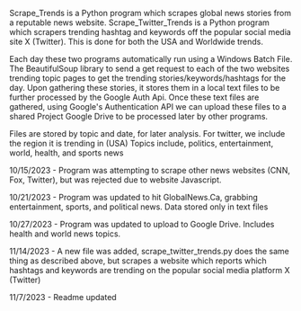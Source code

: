 Scrape_Trends is a Python program which scrapes global news stories from a reputable news website. 
Scrape_Twitter_Trends is a Python program which scrapers trending hashtag and keywords off the popular social media site X (Twitter). This is done for both the USA and Worldwide trends.

Each day these two programs automatically run using a Windows Batch File. The BeautifulSoup library to send a get request to each of the two websites trending topic pages to get the trending stories/keywords/hashtags for the day. Upon gathering these stories, it stores them in a local text files to be further processed by the Google Auth Api.
Once these text files are gathered, using Google's Authentication API we can upload these files to a shared Project Google Drive to be processed later by other programs.

Files are stored by topic and date, for later analysis. 
For twitter, we include the region it is trending in (USA)
Topics include, politics, entertainment, world, health, and sports news

10/15/2023 -
Program was attempting to scrape other news websites (CNN, Fox, Twitter), but was rejected due to website Javascript.

10/21/2023 -
Program was updated to hit GlobalNews.Ca, grabbing entertainment, sports, and political news. Data stored only in text files

10/27/2023 - 
Program was updated to upload to Google Drive. Includes health and world news topics.

11/14/2023 -
A new file was added, scrape_twitter_trends.py does the same thing as described above, but scrapes a website which reports which hashtags and keywords are trending on the popular social media platform X (Twitter)

11/7/2023 - 
Readme updated
